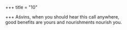 +++
title = "10"

+++
Aśvins, when you should hear this call anywhere,  
good benefits are yours and nourishments nourish you.  